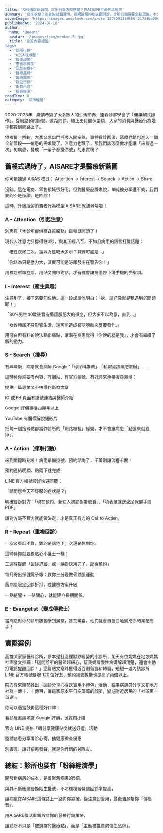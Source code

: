 ```yaml
---
title: '疫後看診新習慣，診所行銷怎麼應變？靠AISARE打造死忠病患'
summary: '疫情改變了患者的就醫習慣，從網路預約到遠距問診，診所行銷需要全新思維。本文介紹AISARE模式，幫助醫療品牌從引起注意到培養忠誠患者，建立長期的患者關係與品牌信任。'
coverImage: 'https://images.unsplash.com/photo-1576091160550-2173dba999ef?auto=format&fit=crop&w=1920'
publishedAt: '2024-07-10'
author:
  name: 'Queena'
  avatar: '/images/team/member-5.jpg'
  title: '創意內容總監'
tags:
  - '診所行銷'
  - 'AISARE模型'
  - '疫後趨勢'
  - '患者忠誠度'
  - '回診率提升'
  - '醫療品牌'
  - '醫病關係'
  - '數位行銷'
  - '衛教內容'
  - '粉絲經濟'
readTime: 8
category: '診所經營'
---
```


2020-2023年，疫情改變了大多數人的生活節奏，連看診都學會了「無接觸式操作」。從網路預約掛號、遠距問診、線上支付健保差額，大家的消費與醫療行為幾乎都搬到網路上了。

但疫情一解封，大家又想出門呼吸人間空氣，實體看診回溫，醫療行銷也進入一個全新階段——病患的需求變了、注意力也飄了，那我們該怎麼做才能讓「來看過一次」的病患，變成「一輩子都掛你號」的忠實粉？

## 舊模式過時了，AISARE才是醫療新藍圖

你可能聽過 AISAS 模式：
 Attention → Interest → Search → Action → Share

 沒錯，這在電商、零售領域很好用，但對醫療品牌來說，單純被分享還不夠，我們要的不是按讚，是回診！

這時，升級版的消費者行為模型 AISARE 就該登場啦！

### A - Attention（引起注意）

別再用「本診所提供高品質服務」這種話開頭了！

 現代人注意力只撐得住3秒，與其正經八百，不如用病患的語言打開話題：

「老是夜尿三次，還以為是喝太多水？其實可能是...」

 「你以為只是壓力大，其實可能是泌尿發炎在警告你！」

用標題對準症狀，用貼文開啟對話，才有機會讓病患停下滑手機的手指頭。

### I - Interest（產生興趣）

注意到了，接下來要勾住他。這一段該讓他明白：「欸，這好像就是我遇到的問題耶！」

「80%男性40歲後曾有攝護腺肥大的徵兆，但大多不以為意，直到...」

 「女性頻尿不只影響生活，還可能造成長期膀胱炎反覆發作。」

用淺白但有料的說法點出痛點，讓潛在病患覺得『你說的就是我』，才會有繼續了解的動力。

### S - Search（搜尋）

有興趣後，病患就會開始 Google：「泌尿科推薦」、「私密處搔癢怎麼辦」……

 這時候你需要有內容、有網站、有官方帳號、有好評來承接搜尋熱潮：

提供一篇專業又不枯燥的衛教文章


IG 或 FB 頁面有掛號連結與醫師介紹


Google 評價穩穩四顆星以上


YouTube 有醫師解說短影片


把每一個搜尋點都當作診所的「網路櫃檯」經營，才不會讓病患「點進來就跑掉」。

### A - Action（採取行動）

來到關鍵時刻啦！病患準備掛號、預約諮詢了，千萬別讓流程卡關！

預約連結明顯、點兩下就完成


LINE 官方帳號設好快速回覆：


 「請問您今天不舒服的症狀是？」



明確告訴對方：「現在預約，新病人初診免掛號費」、「填表單就送泌尿保健手冊PDF」


讓對方毫不費力就能做決定，才是真正有力的 Call to Action。

### R - Repeat（重複回診）

一次來看診不難，難的是讓他下一次還是想到你。

這時候你就要像貼心小護士一樣：

三週後提醒「回診追蹤」或「藥物快用完了，記得預約」


每月寄出保健電子報：教你三分鐘做骨盆肌運動


舊病患限定回診折扣，或健檢方案升級


一點提醒 + 一點關心，就能建立長期關係。

### E - Evangelist（變成傳教士）

當病患對你的診所服務感到滿意，甚至驚喜，他們就會自發性地變成你的業配高手！

## 實際案例

高雄某家家醫科診所，原本是社區裡默默經營的小診所，某天有位媽媽在地方媽媽社團發文推薦：「這間診所的醫師超細心，幫我媽看慢性病講解超清楚，還會主動打電話提醒回診！」這篇貼文意外獲得近百則留言和轉發，短短一週內該診所 LINE 官方帳號暴增 120 位好友、預約掛號數量也提高了兩倍以上。

院方後來順勢推出「回診分享心得送實用小禮包」活動，結果病患的分享文在地方社群一傳十、十傳百，讓這家原本平日空蕩蕩的診所，變成附近居民的「社區第一首選」。

你可以適當鼓勵這種好口碑：

看診後邀請填寫 Google 評價，送實用小禮


官方 LINE 提供「轉分享健康貼文就送好禮」活動


邀請病患分享看診心得，抽健康檢查優惠


別害羞，讓好病患發聲，就是你行銷的神隊友。

## 總結：診所也要有「粉絲經濟學」

開發新病患的成本，是維繫舊病患的5倍。

 與其不斷衝廣告換陌生掛號，不如穩穩經營讓回診率提高，

 讓病患在AISARE這條路上一路向你靠攏，從注意到愛用，最後自願幫你「傳福音」。

用AISARE模式重新設計你的醫療行銷策略，

 讓診所不只是「被選擇的醫療點」，而是「主動被推薦的信任品牌」。 